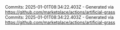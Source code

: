 Commits: 2025-01-01T08:34:22.403Z - Generated via https://github.com/marketplace/actions/artificial-grass
<br>
Commits: 2025-01-01T08:34:22.403Z - Generated via https://github.com/marketplace/actions/artificial-grass
<br>
